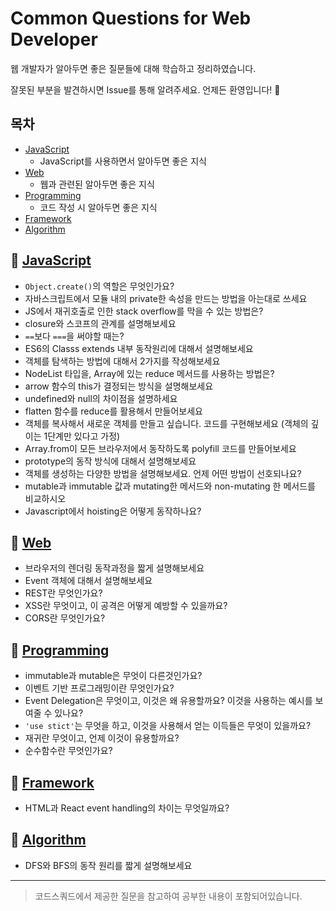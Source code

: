 # Common Questions for Web Developer

웹 개발자가 알아두면 좋은 질문들에 대해 학습하고 정리하였습니다.

잘못된 부분을 발견하시면 Issue를 통해 알려주세요. 언제든 환영입니다! 🙌 

## 목차
- [JavaScript](#JavaScript)
  - JavaScript를 사용하면서 알아두면 좋은 지식
- [Web](#Web)
  - 웹과 관련된 알아두면 좋은 지식
- [Programming](#Programming)
  - 코드 작성 시 알아두면 좋은 지식
- [Framework](#Framework)
- [Algorithm](#Algorithm)

## 🚩 [JavaScript](https://github.com/2ssue/common_questions_for_JS_Developer/tree/master/Javascript)

- `Object.create()`의 역할은 무엇인가요?
- 자바스크립트에서 모듈 내의 private한 속성을 만드는 방법을 아는대로 쓰세요
- JS에서 재귀호출로 인한 stack overflow를 막을 수 있는 방법은?
- closure와 스코프의 관계를 설명해보세요
- `==`보다 `===`을 써야할 때는?
- ES6의 Classs extends 내부 동작원리에 대해서 설명해보세요
- 객체를 탐색하는 방법에 대해서 2가지를 작성해보세요
- NodeList 타입을, Array에 있는 reduce 메서드를 사용하는 방법은?
- arrow 함수의 this가 결정되는 방식을 설명해보세요
- undefined와 null의 차이점을 설명하세요
- flatten 함수를 reduce를 활용해서 만들어보세요
- 객체를 복사해서 새로운 객체를 만들고 싶습니다. 코드를 구현해보세요 (객체의 깊이는 1단계만 있다고 가정)
- Array.from이 모든 브라우저에서 동작하도록 polyfill 코드를 만들어보세요
- prototype의 동작 방식에 대해서 설명해보세요
- 객체를 생성하는 다양한 방법을 설명해보세요. 언제 어떤 방법이 선호되나요?
- mutable과 immutable 값과 mutating한 메서드와 non-mutating 한 메서드를 비교하시오
- Javascript에서 hoisting은 어떻게 동작하나요?

## 🚩 [Web](https://github.com/2ssue/common_questions_for_JS_Developer/tree/master/Web)

- 브라우저의 렌더링 동작과정을 짧게 설명해보세요
- Event 객체에 대해서 설명해보세요
- REST란 무엇인가요?
- XSS란 무엇이고, 이 공격은 어떻게 예방할 수 있을까요?
- CORS란 무엇인가요?

## 🚩 [Programming](https://github.com/2ssue/common_questions_for_JS_Developer/tree/master/Programming)

- immutable과 mutable은 무엇이 다른것인가요?
- 이벤트 기반 프로그래밍이란 무엇인가요?
- Event Delegation은 무엇이고, 이것은 왜 유용할까요? 이것을 사용하는 예시를 보여줄 수 있나요?
- `'use stict'`는 무엇을 하고, 이것을 사용해서 얻는 이득들은 무엇이 있을까요?
- 재귀란 무엇이고, 언제 이것이 유용할까요?
- 순수함수란 무엇인가요?

## 🚩 [Framework](https://github.com/2ssue/common_questions_for_JS_Developer/tree/master/Framework)

- HTML과 React event handling의 차이는 무엇일까요?

## 🚩 [Algorithm](https://github.com/2ssue/common_questions_for_JS_Developer/tree/master/Algorithm)

- DFS와 BFS의 동작 원리를 짧게 설명해보세요 

___

> 코드스쿼드에서 제공한 질문을 참고하여 공부한 내용이 포함되어있습니다.  
